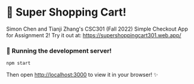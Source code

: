 # 🛒 Super Shopping Cart!
Simon Chen and Tianji Zhang's CSC301 (Fall 2022) Simple Checkout App for Assignment 2!
Try it out at: https://supershoppingcart301.web.app/

### 🔧 Running the development server!
```bash
npm start
```

Then open [http://localhost:3000](http://localhost:3000) to view it in your browser! ✨
